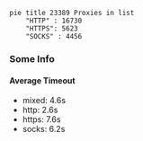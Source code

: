 
```mermaid
pie title 23389 Proxies in list
    "HTTP" : 16730
    "HTTPS": 5623
    "SOCKS" : 4456
```

### Some Info
#### Average Timeout

- mixed: 4.6s
- http: 2.6s
- https: 7.6s
- socks: 6.2s